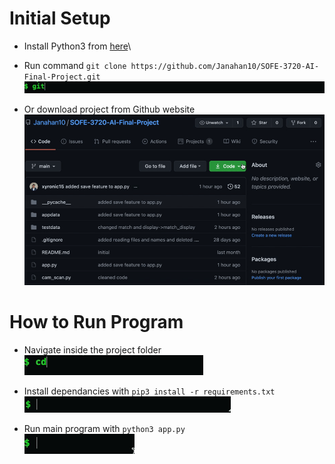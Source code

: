 # Initial Setup

- Install Python3 from [here](https://www.python.org/downloads/)\

- Run command `git clone https://github.com/Janahan10/SOFE-3720-AI-Final-Project.git`\
![hippo](./Files-for-readme/4.gif)

- Or download project from Github website\
![hippo](./Files-for-readme/5.gif)

# How to Run Program

- Navigate inside the project folder\
![hippo](./Files-for-readme/2.gif)

- Install dependancies with `pip3 install -r requirements.txt`\
![hippo](./Files-for-readme/3.gif)

- Run main program with `python3 app.py`\
![hippo](./Files-for-readme/1.gif)
